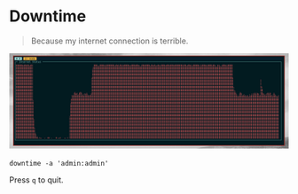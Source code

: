 # Downtime

> Because my internet connection is terrible.

![Screenshot](screenshot.jpg)

`downtime -a 'admin:admin'`

Press `q` to quit.
